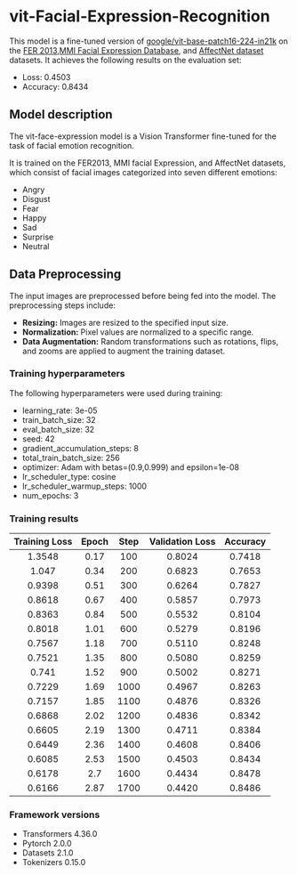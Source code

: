 
# vit-Facial-Expression-Recognition

This model is a fine-tuned version of [google/vit-base-patch16-224-in21k](https://huggingface.co/google/vit-base-patch16-224-in21k) on the [FER 2013](https://www.kaggle.com/datasets/msambare/fer2013),[MMI Facial Expression Database](https://mmifacedb.eu/), and [AffectNet dataset](https://www.kaggle.com/datasets/noamsegal/affectnet-training-data) datasets.
It achieves the following results on the evaluation set:
- Loss: 0.4503
- Accuracy: 0.8434

## Model description

The vit-face-expression model is a Vision Transformer fine-tuned for the task of facial emotion recognition. 

It is trained on the FER2013, MMI facial Expression, and AffectNet datasets, which consist of facial images categorized into seven different emotions:
- Angry
- Disgust
- Fear
- Happy
- Sad
- Surprise
- Neutral


## Data Preprocessing

The input images are preprocessed before being fed into the model. The preprocessing steps include:
- **Resizing:** Images are resized to the specified input size.
- **Normalization:** Pixel values are normalized to a specific range.
- **Data Augmentation:** Random transformations such as rotations, flips, and zooms are applied to augment the training dataset.

### Training hyperparameters

The following hyperparameters were used during training:
- learning_rate: 3e-05
- train_batch_size: 32
- eval_batch_size: 32
- seed: 42
- gradient_accumulation_steps: 8
- total_train_batch_size: 256
- optimizer: Adam with betas=(0.9,0.999) and epsilon=1e-08
- lr_scheduler_type: cosine
- lr_scheduler_warmup_steps: 1000
- num_epochs: 3

### Training results

| Training Loss | Epoch | Step | Validation Loss | Accuracy |
|:-------------:|:-----:|:----:|:---------------:|:--------:|
| 1.3548        | 0.17  | 100  | 0.8024          | 0.7418   |
| 1.047         | 0.34  | 200  | 0.6823          | 0.7653   |
| 0.9398        | 0.51  | 300  | 0.6264          | 0.7827   |
| 0.8618        | 0.67  | 400  | 0.5857          | 0.7973   |
| 0.8363        | 0.84  | 500  | 0.5532          | 0.8104   |
| 0.8018        | 1.01  | 600  | 0.5279          | 0.8196   |
| 0.7567        | 1.18  | 700  | 0.5110          | 0.8248   |
| 0.7521        | 1.35  | 800  | 0.5080          | 0.8259   |
| 0.741         | 1.52  | 900  | 0.5002          | 0.8271   |
| 0.7229        | 1.69  | 1000 | 0.4967          | 0.8263   |
| 0.7157        | 1.85  | 1100 | 0.4876          | 0.8326   |
| 0.6868        | 2.02  | 1200 | 0.4836          | 0.8342   |
| 0.6605        | 2.19  | 1300 | 0.4711          | 0.8384   |
| 0.6449        | 2.36  | 1400 | 0.4608          | 0.8406   |
| 0.6085        | 2.53  | 1500 | 0.4503          | 0.8434   |
| 0.6178        | 2.7   | 1600 | 0.4434          | 0.8478   |
| 0.6166        | 2.87  | 1700 | 0.4420          | 0.8486   |


### Framework versions

- Transformers 4.36.0
- Pytorch 2.0.0
- Datasets 2.1.0
- Tokenizers 0.15.0
